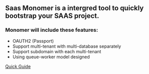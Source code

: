 ## Saas Monomer is a intergred tool to quickly bootstrap your SAAS project.


### Monomer will include these features:
* OAUTH2 (Passport)
* Support multi-tenant with multi-database separately
* Support subdomain with each multi-tenant 
* Using queue-worker model designed


[Quick Guide](https://laravel.com/docs/passport)